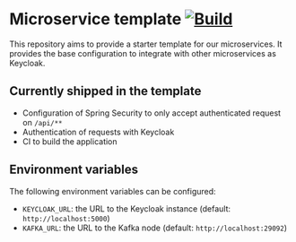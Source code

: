 # Microservice template [![Build](https://github.com/Covid-Alert-Microservices/Microservice-template/actions/workflows/build.yaml/badge.svg)](https://github.com/Covid-Alert-Microservices/Microservice-template/actions/workflows/build.yaml)

This repository aims to provide a starter template for our microservices.
It provides the base configuration to integrate with other microservices as Keycloak.

## Currently shipped in the template

- Configuration of Spring Security to only accept authenticated request on `/api/**`
- Authentication of requests with Keycloak
- CI to build the application

## Environment variables

The following environment variables can be configured:
- `KEYCLOAK_URL`: the URL to the Keycloak instance (default: `http://localhost:5000`)
- `KAFKA_URL`: the URL to the Kafka node (default: `http://localhost:29092`)